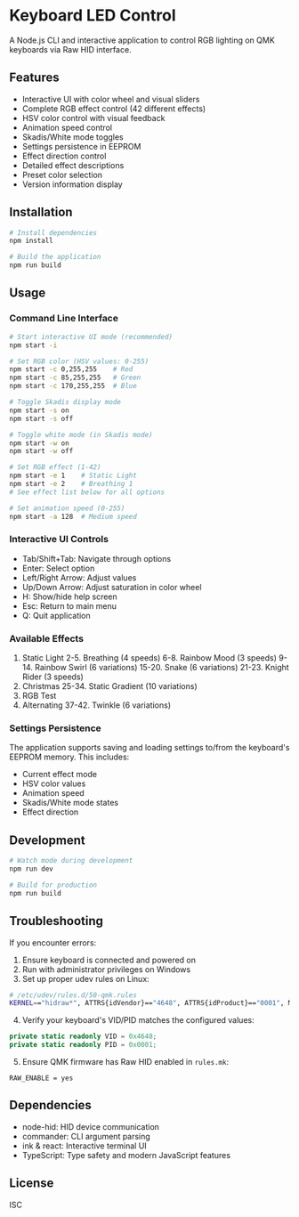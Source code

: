 # Keyboard LED Control

A Node.js CLI and interactive application to control RGB lighting on QMK keyboards via Raw HID interface.

## Features

- Interactive UI with color wheel and visual sliders
- Complete RGB effect control (42 different effects)
- HSV color control with visual feedback
- Animation speed control
- Skadis/White mode toggles
- Settings persistence in EEPROM
- Effect direction control
- Detailed effect descriptions
- Preset color selection
- Version information display

## Installation

```bash
# Install dependencies
npm install

# Build the application
npm run build
```

## Usage

### Command Line Interface

```bash
# Start interactive UI mode (recommended)
npm start -i

# Set RGB color (HSV values: 0-255)
npm start -c 0,255,255    # Red
npm start -c 85,255,255   # Green
npm start -c 170,255,255  # Blue

# Toggle Skadis display mode
npm start -s on
npm start -s off

# Toggle white mode (in Skadis mode)
npm start -w on
npm start -w off

# Set RGB effect (1-42)
npm start -e 1    # Static Light
npm start -e 2    # Breathing 1
# See effect list below for all options

# Set animation speed (0-255)
npm start -a 128  # Medium speed
```

### Interactive UI Controls

- Tab/Shift+Tab: Navigate through options
- Enter: Select option
- Left/Right Arrow: Adjust values
- Up/Down Arrow: Adjust saturation in color wheel
- H: Show/hide help screen
- Esc: Return to main menu
- Q: Quit application

### Available Effects

1. Static Light
   2-5. Breathing (4 speeds)
   6-8. Rainbow Mood (3 speeds)
   9-14. Rainbow Swirl (6 variations)
   15-20. Snake (6 variations)
   21-23. Knight Rider (3 speeds)
2. Christmas
   25-34. Static Gradient (10 variations)
3. RGB Test
4. Alternating
   37-42. Twinkle (6 variations)

### Settings Persistence

The application supports saving and loading settings to/from the keyboard's EEPROM memory. This includes:

- Current effect mode
- HSV color values
- Animation speed
- Skadis/White mode states
- Effect direction

## Development

```bash
# Watch mode during development
npm run dev

# Build for production
npm run build
```

## Troubleshooting

If you encounter errors:

1. Ensure keyboard is connected and powered on
2. Run with administrator privileges on Windows
3. Set up proper udev rules on Linux:

```bash
# /etc/udev/rules.d/50-qmk.rules
KERNEL=="hidraw*", ATTRS{idVendor}=="4648", ATTRS{idProduct}=="0001", MODE="0666"
```

4. Verify your keyboard's VID/PID matches the configured values:

```typescript
private static readonly VID = 0x4648;
private static readonly PID = 0x0001;
```

5. Ensure QMK firmware has Raw HID enabled in `rules.mk`:

```make
RAW_ENABLE = yes
```

## Dependencies

- node-hid: HID device communication
- commander: CLI argument parsing
- ink & react: Interactive terminal UI
- TypeScript: Type safety and modern JavaScript features

## License

ISC
